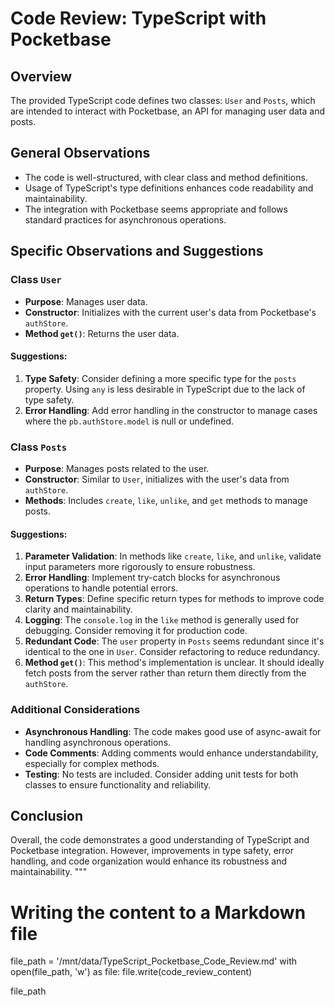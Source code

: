 # Code Review: TypeScript with Pocketbase

## Overview
The provided TypeScript code defines two classes: `User` and `Posts`, which are intended to interact with Pocketbase, an API for managing user data and posts.

## General Observations
- The code is well-structured, with clear class and method definitions.
- Usage of TypeScript's type definitions enhances code readability and maintainability.
- The integration with Pocketbase seems appropriate and follows standard practices for asynchronous operations.

## Specific Observations and Suggestions

### Class `User`
- **Purpose**: Manages user data.
- **Constructor**: Initializes with the current user's data from Pocketbase's `authStore`.
- **Method `get()`**: Returns the user data.

#### Suggestions:
1. **Type Safety**: Consider defining a more specific type for the `posts` property. Using `any` is less desirable in TypeScript due to the lack of type safety.
2. **Error Handling**: Add error handling in the constructor to manage cases where the `pb.authStore.model` is null or undefined.

### Class `Posts`
- **Purpose**: Manages posts related to the user.
- **Constructor**: Similar to `User`, initializes with the user's data from `authStore`.
- **Methods**: Includes `create`, `like`, `unlike`, and `get` methods to manage posts.

#### Suggestions:
1. **Parameter Validation**: In methods like `create`, `like`, and `unlike`, validate input parameters more rigorously to ensure robustness.
2. **Error Handling**: Implement try-catch blocks for asynchronous operations to handle potential errors.
3. **Return Types**: Define specific return types for methods to improve code clarity and maintainability.
4. **Logging**: The `console.log` in the `like` method is generally used for debugging. Consider removing it for production code.
5. **Redundant Code**: The `user` property in `Posts` seems redundant since it's identical to the one in `User`. Consider refactoring to reduce redundancy.
6. **Method `get()`**: This method's implementation is unclear. It should ideally fetch posts from the server rather than return them directly from the `authStore`.

### Additional Considerations
- **Asynchronous Handling**: The code makes good use of async-await for handling asynchronous operations.
- **Code Comments**: Adding comments would enhance understandability, especially for complex methods.
- **Testing**: No tests are included. Consider adding unit tests for both classes to ensure functionality and reliability.

## Conclusion
Overall, the code demonstrates a good understanding of TypeScript and Pocketbase integration. However, improvements in type safety, error handling, and code organization would enhance its robustness and maintainability.
"""

# Writing the content to a Markdown file
file_path = '/mnt/data/TypeScript_Pocketbase_Code_Review.md'
with open(file_path, 'w') as file:
    file.write(code_review_content)

file_path

